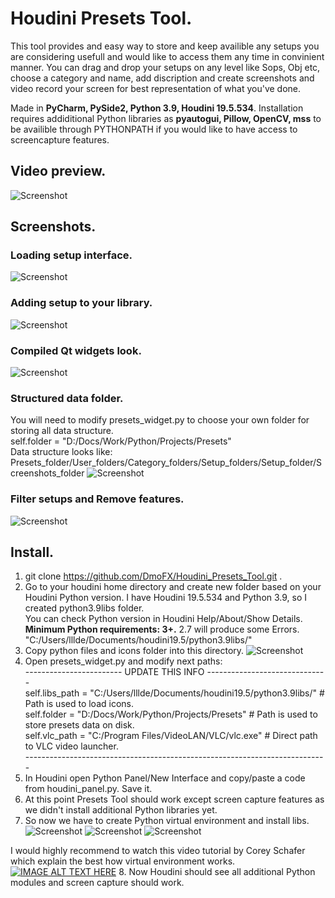 
# Houdini Presets Tool.
This tool provides and easy way to store and keep availible any setups you are considering usefull and would like to access them any time in convinient manner. You can drag and drop your setups on any level like Sops, Obj etc, choose a category and name, add discription and create screenshots and video record your screen for best representation of what you've done.

Made in **PyCharm, PySide2, Python 3.9, Houdini 19.5.534**. Installation requires addiditional Python libraries as **pyautogui, Pillow, OpenCV, mss** to be availible through PYTHONPATH if you would like to have access to screencapture features.
## Video preview.
![Screenshot](screenshots/video.gif)

## Screenshots.
### Loading setup interface.
![Screenshot](screenshots/img_0.jpg)
### Adding setup to your library.
![Screenshot](screenshots/img_1.jpg)
### Compiled Qt widgets look.
![Screenshot](screenshots/img_2.jpg)
### Structured data folder.
You will need to modify presets_widget.py to choose your own folder for storing all data structure. <br />
self.folder = "D:/Docs/Work/Python/Projects/Presets" <br />
Data structure looks like: Presets_folder/User_folders/Category_folders/Setup_folders/Setup_folder/Screenshots_folder
![Screenshot](screenshots/img_3.jpg)
### Filter setups and Remove features.
![Screenshot](screenshots/img_5.jpg)

## Install.
1. git clone https://github.com/DmoFX/Houdini_Presets_Tool.git .
2. Go to your houdini home directory and create new folder based on your Houdini Python version. I have Houdini 19.5.534 and Python 3.9, so I created  python3.9libs folder. <br />
You can check Python version in Houdini Help/About/Show Details. <br />
**Minimum Python requirements: 3+.** 2.7 will produce some Errors.
"C:/Users/lllde/Documents/houdini19.5/python3.9libs/"
3. Copy python files and icons folder into this directory.
![Screenshot](screenshots/img_7.jpg)
4. Open presets_widget.py and modify next paths: <br />
 ------------------------  UPDATE  THIS INFO  ------------------------------ <br />
        self.libs_path = "C:/Users/lllde/Documents/houdini19.5/python3.9libs/"  # Path is used to load icons. <br />
        self.folder = "D:/Docs/Work/Python/Projects/Presets"  # Path is used to store presets data on disk. <br />
        self.vlc_path = "C:/Program Files/VideoLAN/VLC/vlc.exe"  # Direct path to VLC video launcher. <br />
  --------------------------------------------------------------------------- <br />
5. In Houdini open Python Panel/New Interface and copy/paste a code from houdini_panel.py. Save it.
6. At this point Presets Tool should work except screen capture features as we didn't install additional Python libraries yet.
7. So now we have to create Python virtual environment and install libs. <br />
![Screenshot](screenshots/img_8.jpg)
![Screenshot](screenshots/img_4.jpg)
![Screenshot](screenshots/img_6.jpg)

I would highly recommend to watch this video tutorial by Corey Schafer which explain the best how virtual environment works.  <br />
[![IMAGE ALT TEXT HERE](screenshots/img_9.jpg)](https://www.youtube.com/watch?v=APOPm01BVrk&ab_channel=CoreySchafer)
8. Now Houdini should see all additional Python modules and screen capture should work.



